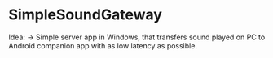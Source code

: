 # SimpleSoundGateway

Idea:
 -> Simple server app in Windows, that transfers sound played on PC to Android companion app with as low latency as possible.
